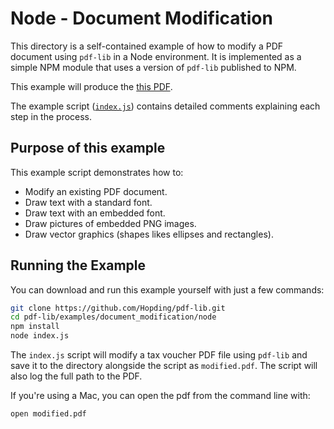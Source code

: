 # Node - Document Modification
This directory is a self-contained example of how to modify a PDF document
using `pdf-lib` in a Node environment. It is implemented as a simple NPM module
that uses a version of `pdf-lib` published to NPM.

This example will produce the [this PDF](https://github.com/Hopding/pdf-lib/tree/master/examples/pdf_results/document_modification.pdf).

The example script ([`index.js`](https://github.com/Hopding/pdf-lib/tree/master/examples/document_modification/node/index.js)) contains detailed comments explaining each step in the process.

## Purpose of this example
This example script  demonstrates how to:
* Modify an existing PDF document.
* Draw text with a standard font.
* Draw text with an embedded font.
* Draw pictures of embedded PNG images.
* Draw vector graphics (shapes likes ellipses and rectangles).

## Running the Example
You can download and run this example yourself with just a few commands:
```bash
git clone https://github.com/Hopding/pdf-lib.git
cd pdf-lib/examples/document_modification/node
npm install
node index.js
```

The `index.js` script will modify a tax voucher PDF file using `pdf-lib` and save it to the directory alongside the script as `modified.pdf`. The script will also log the full path to the PDF.

If you're using a Mac, you can open the pdf from the command line with:
```bash
open modified.pdf
```
